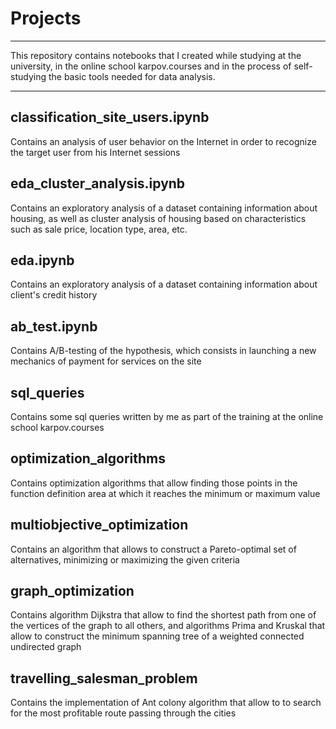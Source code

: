 # Projects
---
This repository contains notebooks that I created while studying at the university, in the online school karpov.courses and in the process of self-studying the basic tools needed for data analysis.

---
## classification_site_users.ipynb 

Сontains an analysis of user behavior on the Internet in order to recognize the target user from his Internet sessions

## eda_cluster_analysis.ipynb 

Contains an exploratory analysis of a dataset containing information about housing, as well as cluster analysis of housing based on characteristics such as sale price, location type, area, etc.

## eda.ipynb 

Contains an exploratory analysis of a dataset containing information about client's credit history

## ab_test.ipynb 

Contains A/B-testing of the hypothesis, which consists in launching a new mechanics of payment for services on the site

## sql_queries 

Contains some sql queries written by me as part of the training at the online school karpov.courses

## optimization_algorithms 

Contains optimization algorithms that allow finding those points in the function definition area at which it reaches the minimum or maximum value

## multiobjective_optimization 

Contains an algorithm that allows to construct a Pareto-optimal set of alternatives, minimizing or maximizing the given criteria

## graph_optimization 

Contains algorithm Dijkstra that allow to find the shortest path from one of the vertices of the graph to all others, and algorithms Prima and Kruskal that allow to construct the minimum spanning tree of a weighted connected undirected graph

## travelling_salesman_problem 

Contains the implementation of Ant colony algorithm that allow to to search for the most profitable route passing through the cities

